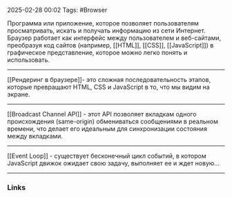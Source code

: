 2025-02-28 00:02
Tags: #Browser

Программа или приложение, которое позволяет пользователям просматривать, искать и получать информацию из сети Интернет. Браузер работает как интерфейс между пользователем и веб-сайтами, преобразуя код сайтов (например, [[HTML]], [[CSS]], [[JavaScript]]) в графическое представление, которое можно легко понять и использовать.

---

[[Рендеринг в браузере]]- это сложная последовательность этапов, которые превращают HTML, CSS и JavaScript в то, что мы видим на экране. 

---

[[Broadcast Channel API]] - этот API позволяет вкладкам одного происхождения (same-origin) обмениваться сообщениями в реальном времени, что делает его идеальным для синхронизации состояния между вкладками.

---

[[Event Loop]] - cуществует бесконечный цикл событий, в котором JavaScript движок ожидает свою задачу, выполняет ее и ждет новую...

---
### Links
